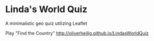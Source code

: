 Linda's World Quiz
==================

A minimalistic geo quiz utilizing Leaflet

Play "Find the Country" http://oliverheilig.github.io/LindasWorldQuiz

